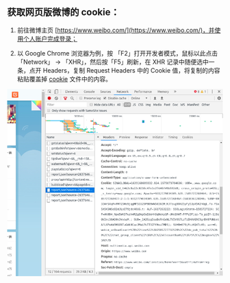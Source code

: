 ## 获取网页版微博的 cookie：

1. 前往微博主页 [https://www.weibo.com/](https://www.weibo.com/)，并使用个人账户完成登录；

2. 以 Google Chrome 浏览器为例，按 「F2」打开开发者模式，鼠标以此点击「Network」 → 「XHR」，然后按「F5」刷新，在 XHR 记录中随便选中一条，点开 Headers，复制 Request Headers 中的 Cookie 值，将复制的内容粘贴覆盖掉 [cookie](../cookie) 文件中的内容。

![get_cookie](get_cookie.png)